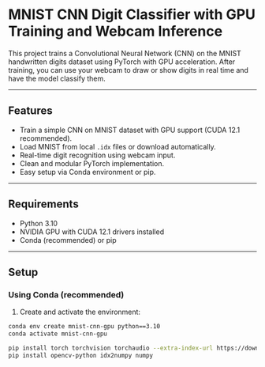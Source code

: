 # MNIST CNN Digit Classifier with GPU Training and Webcam Inference

This project trains a Convolutional Neural Network (CNN) on the MNIST handwritten digits dataset using PyTorch with GPU acceleration. After training, you can use your webcam to draw or show digits in real time and have the model classify them.

---

## Features

- Train a simple CNN on MNIST dataset with GPU support (CUDA 12.1 recommended).
- Load MNIST from local `.idx` files or download automatically.
- Real-time digit recognition using webcam input.
- Clean and modular PyTorch implementation.
- Easy setup via Conda environment or pip.

---

## Requirements

- Python 3.10
- NVIDIA GPU with CUDA 12.1 drivers installed
- Conda (recommended) or pip

---

## Setup

### Using Conda (recommended)

1. Create and activate the environment:

```bash
conda env create mnist-cnn-gpu python==3.10
conda activate mnist-cnn-gpu

pip install torch torchvision torchaudio --extra-index-url https://download.pytorch.org/whl/cu121
pip install opencv-python idx2numpy numpy





